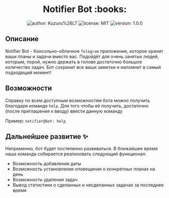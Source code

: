 <h1 align="center">Notifier Bot :books:</h1>
<p align="center">
  <img src="https://img.shields.io/badge/author-Kuzuru%20%26%20LT-blue" alt="author: Kuzuru%26LT">
  <img src="https://img.shields.io/npm/l/apache" alt="license: MIT">
  <img src="https://img.shields.io/badge/version-1.0.0-blue" alt="version: 1.0.0">
 </p>

## Описание
Notifier Bot - Консольно-облачное `Telegram` приложение, которое хранит ваши 
планы и задачи вместо вас. Подойдёт для очень занятых людей, которым, порой, нужно
держать в голове достаточно большое количество задач. Бот сохранит все ваши заметки
и напомнит в самый подходящий момент!

## Возможности

Справку по всем доступным возможностям бота можно получить благодаря команде `help`.
Для того чтобы её получить, достаточно (после приглашения к вводу) ввести данную команду

Пример: `notifier@bot: help`

## Дальнейшее развитие :sparkles:
Непременно, бот будет постепенно развиваться. В ближайшее время наша команда собирается
реализовать следующий функционал:

- Возможность добавления даты
- Возможность установления оповещения о конкретных планах на день
- Возможность удаления задач
- Вывод статистики о сделанных и несделанных задачах за последнее время